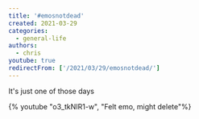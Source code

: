```yaml
---
title: '#emosnotdead'
created: 2021-03-29
categories:
  - general-life
authors:
  - chris
youtube: true
redirectFrom: ['/2021/03/29/emosnotdead/']
---
```


It's just one of those days

{% youtube "o3_tkNIR1-w", "Felt emo, might delete"%}
